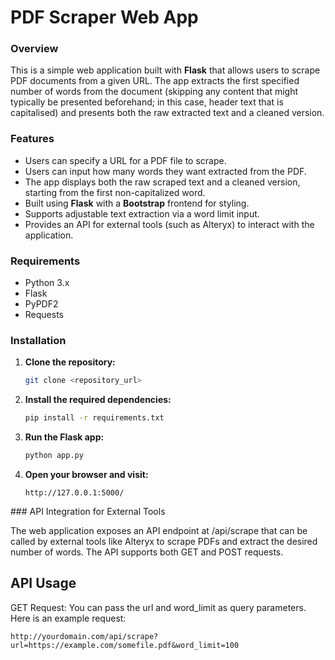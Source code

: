 # PDF Scraper Web App

### Overview
This is a simple web application built with **Flask** that allows users to scrape PDF documents from a given URL. The app extracts the first specified number of words from the document (skipping any content that might typically be presented beforehand; in this case, header text that is capitalised) and presents both the raw extracted text and a cleaned version.

### Features
- Users can specify a URL for a PDF file to scrape.
- Users can input how many words they want extracted from the PDF.
- The app displays both the raw scraped text and a cleaned version, starting from the first non-capitalized word.
- Built using **Flask** with a **Bootstrap** frontend for styling.
- Supports adjustable text extraction via a word limit input.
- Provides an API for external tools (such as Alteryx) to interact with the application.

### Requirements
- Python 3.x
- Flask
- PyPDF2
- Requests

### Installation

1. **Clone the repository:**
   ```bash
   git clone <repository_url>

2. **Install the required dependencies:**
    ```bash
    pip install -r requirements.txt

3. **Run the Flask app:**
    ````bash
    python app.py

4. **Open your browser and visit:**
    ````arduino
    http://127.0.0.1:5000/

### API Integration for External Tools

The web application exposes an API endpoint at /api/scrape that can be called by external tools like Alteryx to scrape PDFs and extract the desired number of words. The API supports both GET and POST requests.

## API Usage
GET Request: You can pass the url and word_limit as query parameters. Here is an example request:

    http://yourdomain.com/api/scrape?url=https://example.com/somefile.pdf&word_limit=100
